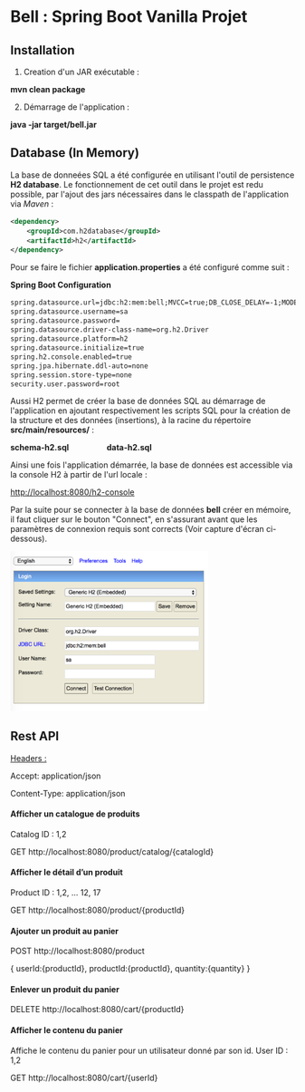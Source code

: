 # Bell : Spring Boot Vanilla Projet

<h2>Installation</h2>

1. Creation d'un JAR exécutable : 

<b>mvn clean package</b>

2. Démarrage de l'application : 

<b>java -jar target/bell.jar</b>


<h2>Database (In Memory)</h2>
 
 La base de donneées SQL a été configurée en utilisant l'outil de persistence 
 <b>H2 database</b>. Le fonctionnement de cet outil dans le projet est redu possible, par l'ajout des jars nécessaires dans le classpath de l'application via <i>Maven</i> : 
 
```xml
<dependency>
    <groupId>com.h2database</groupId>
    <artifactId>h2</artifactId>
</dependency>
```
 Pour se faire le fichier <b>application.properties</b> a été configuré comme suit : 
 
 <b>Spring Boot Configuration</b>
 
 ```properties
 spring.datasource.url=jdbc:h2:mem:bell;MVCC=true;DB_CLOSE_DELAY=-1;MODE=MySQL
 spring.datasource.username=sa 
 spring.datasource.password=
 spring.datasource.driver-class-name=org.h2.Driver 
 spring.datasource.platform=h2
 spring.datasource.initialize=true
 spring.h2.console.enabled=true
 spring.jpa.hibernate.ddl-auto=none
 spring.session.store-type=none
 security.user.password=root
 ```
 
Aussi H2 permet de créer la base de données SQL au démarrage de l'application en ajoutant respectivement les scripts SQL 
pour la création de la structure et des données (insertions), à la racine du répertoire <b>src/main/resources/</b> :

<b>schema-h2.sql</b>    &nbsp;&nbsp;&nbsp;&nbsp;&nbsp;&nbsp;&nbsp;&nbsp;&nbsp;&nbsp;&nbsp;&nbsp;&nbsp;&nbsp;&nbsp;    <b>data-h2.sql</b>

Ainsi une fois l'application démarrée, la base de données est accessible via la console H2 à partir de l'url locale : 

<a href="http://localhost:8080/h2-console">http://localhost:8080/h2-console</a>

Par la suite pour se connecter à la base de données <b>bell</b> créer en mémoire, il faut cliquer sur le bouton "Connect",
en s'assurant avant que les paramètres de connexion requis sont corrects (Voir capture d'écran ci-dessous).

<img src="./h2Console.png" width="350" title="H2 Console"/>

<h2>Rest API</h2>

<u>Headers :</u>

Accept: application/json

Content-Type: application/json

<h4>Afficher un catalogue de produits</h4>
Catalog ID : 1,2

GET 
http://localhost:8080/product/catalog/{catalogId}


<h4>Afficher le détail d’un produit</h4>
Product ID : 1,2, ... 12, 17

GET 
http://localhost:8080/product/{productId}


<h4>Ajouter un produit au panier</h4>

POST
http://localhost:8080/product

{
    userId:{productId},
    productId:{productId},
    quantity:{quantity}
}
<br/>

<h4>Enlever un produit du panier</h4>

DELETE
http://localhost:8080/cart/{productId}


<h4>Afficher le contenu du panier</h4>
Affiche le contenu du panier pour un utilisateur donné par son id.
User ID : 1,2


GET
http://localhost:8080/cart/{userId}




